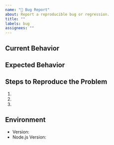 ```yaml
---
name: "🐛 Bug Report"
about: Report a reproducible bug or regression.
title: ""
labels: bug
assignees: ""
---
```


## Current Behavior

<!-- Describe how the issue manifests. -->

## Expected Behavior

<!-- Describe what the desired behavior would be. -->

## Steps to Reproduce the Problem

1.
1.
1.

## Environment

-   Version: <!-- Version set on npm -->
-   Node.js Version: <!-- Output of running `node -v` -->
